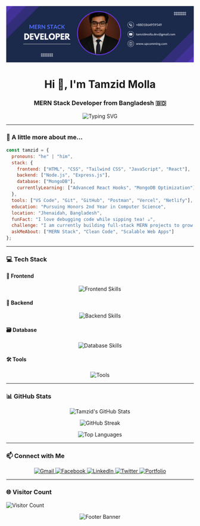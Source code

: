 <div align="center">
  <img src="https://github.com/tamzid-molla/tamzid-molla/blob/main/banner%20Image.png" alt="Header Banner"/>
</div>

<h1 align="center">Hi 👋, I'm Tamzid Molla</h1>
<h3 align="center">MERN Stack Developer from Bangladesh 🇧🇩</h3>

<p align="center">
  <img src="https://readme-typing-svg.demolab.com?font=Fira+Code&pause=1000&color=00D4FF&center=true&vCenter=true&width=435&lines=MERN+Stack+Developer;Honors+2nd+Year+Student;Passionate+about+Web+Development" alt="Typing SVG" />
</p>

---

### 🧠 A little more about me...

```js
const tamzid = {
  pronouns: "he" | "him",
  stack: {
    frontend: ["HTML", "CSS", "Tailwind CSS", "JavaScript", "React"],
    backend: ["Node.js", "Express.js"],
    database: ["MongoDB"],
    currentlyLearning: ["Advanced React Hooks", "MongoDB Optimization"]
  },
  tools: ["VS Code", "Git", "GitHub", "Postman", "Vercel", "Netlify"],
  education: "Pursuing Honors 2nd Year in Computer Science",
  location: "Jhenaidah, Bangladesh",
  funFact: "I love debugging code while sipping tea! ☕",
  challenge: "I am currently building full-stack MERN projects to grow my portfolio.",
  askMeAbout: ["MERN Stack", "Clean Code", "Scalable Web Apps"]
};
```
---

### 💻 Tech Stack

#### 🚀 Frontend
<p align="center">
  <img src="https://skillicons.dev/icons?i=html,css,tailwind,js,react" alt="Frontend Skills" />
</p>

#### 🔧 Backend
<p align="center">
  <img src="https://skillicons.dev/icons?i=nodejs,express" alt="Backend Skills" />
</p>

#### 🗃️ Database
<p align="center">
  <img src="https://skillicons.dev/icons?i=mongodb" alt="Database Skills" />
</p>

#### 🛠️ Tools
<p align="center">
  <img src="https://skillicons.dev/icons?i=git,github,vscode,postman,vercel,netlify" alt="Tools" />
</p>

---


### 📊 GitHub Stats

<p align="center">
  <img src="https://github-readme-stats.vercel.app/api?username=tamzid-molla&show_icons=true&theme=dracula&bg_color=1A1A1A&text_color=E0E0E0&icon_color=00D4FF" alt="Tamzid's GitHub Stats" />
</p>

<p align="center">
  <img src="https://github-readme-streak-stats.vercel.app/?user=tamzid-molla&theme=dracula&background=1A1A1A&ring=00D4FF&fire=00D4FF&currStreakLabel=E0E0E0" alt="GitHub Streak" />
</p>
<p align="center">
  <img src="https://github-readme-stats.vercel.app/api/top-langs/?username=tamzid-molla&layout=compact&theme=dracula&bg_color=1A1A1A&text_color=E0E0E0" alt="Top Languages" />
</p>

---

### 📫 Connect with Me

<p align="center">
  <a href="mailto:tamzidmolla.dev@gmail.com" target="_blank">
    <img src="https://skillicons.dev/icons?i=gmail" alt="Gmail" />
  </a>
  <a href="https://www.facebook.com/monhara.pakhi.549668" target="_blank">
  <img src="https://cdn.jsdelivr.net/gh/devicons/devicon/icons/facebook/facebook-original.svg" alt="Facebook" width="40" />
</a>
  <a href="https://linkedin.com/in/tamzid-molla" target="_blank">
    <img src="https://skillicons.dev/icons?i=linkedin" alt="LinkedIn" />
  </a>
  <a href="https://twitter.com/tamzid_codes" target="_blank">
    <img src="https://skillicons.dev/icons?i=twitter" alt="Twitter" />
  </a>
  <a href="https://tamzidmolla.dev" target="_blank">
    <img src="https://skillicons.dev/icons?i=portfolio" alt="Portfolio" />
  </a>
</p>

---

### 🌐 Visitor Count

![Visitor Count](https://visitor-badge.glitch.me/badge?page_id=tamzid-molla.tamzid-molla)

<div align="center">
  <img src="https://capsule-render.vercel.app/api?type=waving&color=gradient&height=100&section=footer&text=Thanks%20for%20visiting!&fontColor=00D4FF" alt="Footer Banner"/>
</div>
